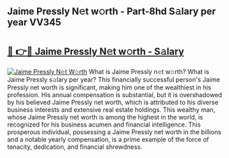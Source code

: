 ## Jaime Pressly N𝚎t w𝚘rth - Part-8hd S𝚊lary per year VV345

# <h2><a href="http://gc1l1b.nevu.top/?p=Jaime+Pressly">🔗 👉🔴 Jaime Pressly N𝚎t w𝚘rth - S𝚊lary</a></h2>

[![Jaime Pressly N𝚎t W𝚘rth](https://i.imgur.com/Oavwk0R.jpeg)](http://gc1l1b.nevu.top/?p=Jaime+Pressly)
What is Jaime Pressly n𝚎t w𝚘rth? What is Jaime Pressly s𝚊lary per year?
This financially successful person's Jaime Pressly net worth is significant, making him one of the wealthiest in his profession. His annual compensation is substantial, but it is overshadowed by his believed Jaime Pressly net worth, which is attributed to his diverse business interests and extensive real estate holdings. This wealthy man, whose Jaime Pressly net worth is among the highest in the world, is recognized for his business acumen and financial intelligence. This prosperous individual, possessing a Jaime Pressly net worth in the billions and a notable yearly compensation, is a prime example of the force of tenacity, dedication, and financial shrewdness.
